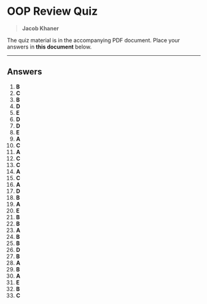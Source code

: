 # OOP Review Quiz

> **Jacob Khaner**

The quiz material is in the accompanying PDF document. Place your answers in **this document** below.

----

## Answers

1. **B**
2. **C**
3. **B**
4. **D**
5. **E**
6. **D**
7. **D**
8. **E**
9. **A**
10. **C**
11. **A**
12. **C**
13. **C**
14. **A**
15. **C**
16. **A**
17. **D**
18. **B**
19. **A**
20. **E**
21. **B**
22. **B**
23. **A**
24. **B**
25. **B**
26. **D**
27. **B**
28. **A**
29. **B**
30. **A**
31. **E**
32. **B**
33. **C**
